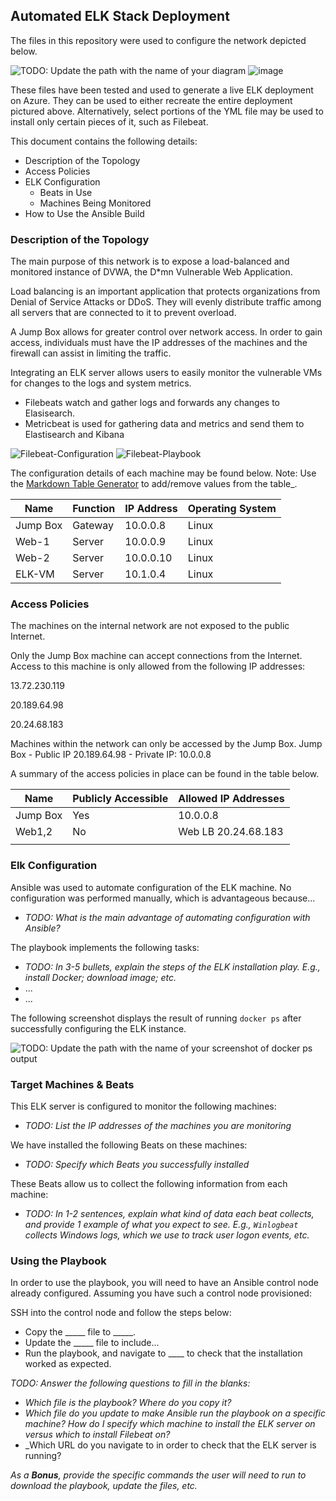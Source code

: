 ## Automated ELK Stack Deployment
The files in this repository were used to configure the network depicted below.

![TODO: Update the path with the name of your diagram](Images/diagram_filename.png)
![image](https://user-images.githubusercontent.com/94577797/161350299-ceaa8976-d82b-4340-bcb7-9217277960dd.png)





These files have been tested and used to generate a live ELK deployment on Azure. They can be used to either recreate the entire deployment pictured above. Alternatively, select portions of the YML file may be used to install only certain pieces of it, such as Filebeat.


This document contains the following details:
- Description of the Topology
- Access Policies
- ELK Configuration
  - Beats in Use
  - Machines Being Monitored
- How to Use the Ansible Build


### Description of the Topology

The main purpose of this network is to expose a load-balanced and monitored instance of DVWA, the D*mn Vulnerable Web Application.

Load balancing is an important application that protects organizations from Denial of Service Attacks or DDoS.  They will evenly distribute traffic among all servers that are connected to it to prevent overload.  

A Jump Box allows for greater control over network access.  In order to gain access, individuals must have the IP addresses of the machines and the firewall can assist in limiting the traffic.  


Integrating an ELK server allows users to easily monitor the vulnerable VMs for changes to the logs and system metrics.
- Filebeats watch and gather logs and forwards any changes to Elasisearch.  
- Metricbeat is used for gathering data and metrics and send them to Elastisearch and Kibana

![Filebeat-Configuration](Configuration-Files/filebeat-configuration.yml)
![Filebeat-Playbook](Configuration-Files/filebeat-playbook.yml)

The configuration details of each machine may be found below.  Note: Use the [Markdown Table Generator](http://www.tablesgenerator.com/markdown_tables) to add/remove values from the table_.

| Name     | Function | IP Address | Operating System |
|----------|----------|------------|------------------|
| Jump Box | Gateway  | 10.0.0.8   | Linux            |
| Web-1    | Server   | 10.0.0.9   | Linux            |                  
| Web-2    |  Server  | 10.0.0.10  |  Linux           |
| ELK-VM   |Server    | 10.1.0.4   |  Linux           |

### Access Policies

The machines on the internal network are not exposed to the public Internet. 

Only the Jump Box machine can accept connections from the Internet. Access to this machine is only allowed from the following IP addresses:

13.72.230.119 

20.189.64.98

20.24.68.183

Machines within the network can only be accessed by the Jump Box.
Jump Box - Public IP 20.189.64.98 - Private IP: 10.0.0.8

A summary of the access policies in place can be found in the table below.

| Name     | Publicly Accessible | Allowed IP Addresses |
|----------|---------------------|----------------------|
| Jump Box | Yes                 | 10.0.0.8             |
|  Web1,2  |  No                 | Web LB 20.24.68.183  |
|          |                     |                      |

### Elk Configuration

Ansible was used to automate configuration of the ELK machine. No configuration was performed manually, which is advantageous because...
- _TODO: What is the main advantage of automating configuration with Ansible?_

The playbook implements the following tasks:
- _TODO: In 3-5 bullets, explain the steps of the ELK installation play. E.g., install Docker; download image; etc._
- ...
- ...

The following screenshot displays the result of running `docker ps` after successfully configuring the ELK instance.

![TODO: Update the path with the name of your screenshot of docker ps output](Images/docker_ps_output.png)

### Target Machines & Beats
This ELK server is configured to monitor the following machines:
- _TODO: List the IP addresses of the machines you are monitoring_

We have installed the following Beats on these machines:
- _TODO: Specify which Beats you successfully installed_

These Beats allow us to collect the following information from each machine:
- _TODO: In 1-2 sentences, explain what kind of data each beat collects, and provide 1 example of what you expect to see. E.g., `Winlogbeat` collects Windows logs, which we use to track user logon events, etc._

### Using the Playbook
In order to use the playbook, you will need to have an Ansible control node already configured. Assuming you have such a control node provisioned: 

SSH into the control node and follow the steps below:
- Copy the _____ file to _____.
- Update the _____ file to include...
- Run the playbook, and navigate to ____ to check that the installation worked as expected.

_TODO: Answer the following questions to fill in the blanks:_
- _Which file is the playbook? Where do you copy it?_
- _Which file do you update to make Ansible run the playbook on a specific machine? How do I specify which machine to install the ELK server on versus which to install Filebeat on?_
- _Which URL do you navigate to in order to check that the ELK server is running?

_As a **Bonus**, provide the specific commands the user will need to run to download the playbook, update the files, etc._

